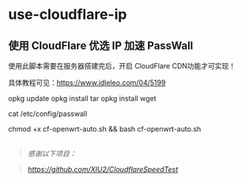 # use-cloudflare-ip

## 使用 CloudFlare 优选 IP 加速 PassWall

使用此脚本需要在服务器搭建完后，开启 CloudFlare CDN功能才可实现！

具体教程可见：https://www.idleleo.com/04/5199


opkg update
opkg install tar
opkg install wget

cat /etc/config/passwall

chmod +x cf-openwrt-auto.sh && bash cf-openwrt-auto.sh
<br/>
<br/>

> _感谢以下项目：_

> _https://github.com/XIU2/CloudflareSpeedTest_
